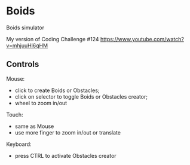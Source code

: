 # Boids
Boids simulator

My version of Coding Challenge #124 https://www.youtube.com/watch?v=mhjuuHl6qHM

## Controls
Mouse:
  - click to create Boids or Obstacles;
  - click on selector to toggle Boids or Obstacles creator;
  - wheel to zoom in/out

Touch:
  - same as Mouse
  - use more finger to zoom in/out or translate

Keyboard:
  - press CTRL to activate Obstacles creator
